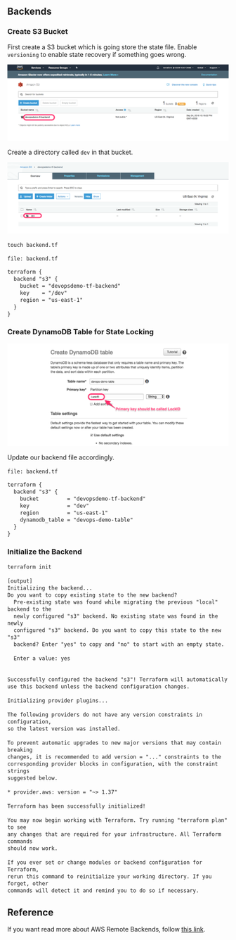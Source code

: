 ## Backends

### Create S3 Bucket

First create a S3 bucket which is going store the state file. Enable `versioning` to enable state recovery if something goes wrong.

![s3-bucket](./images/10-s3-bucket.png)

Create a directory called `dev` in that bucket.

![s3-dir](./images/10-s3-dir.png)

```
touch backend.tf
```

`file: backend.tf`

```
terraform {
  backend "s3" {
    bucket = "devopsdemo-tf-backend"
    key    = "/dev"
    region = "us-east-1"
  }
}
```

### Create DynamoDB Table for State Locking

![dynamo-db](./images/10-ddb-create.png)

Update our backend file accordingly.

`file: backend.tf`
```
terraform {
  backend "s3" {
    bucket         = "devopsdemo-tf-backend"
    key            = "dev"
    region         = "us-east-1"
    dynamodb_table = "devops-demo-table"
  }
}
```

### Initialize the Backend
```
terraform init

[output]
Initializing the backend...
Do you want to copy existing state to the new backend?
  Pre-existing state was found while migrating the previous "local" backend to the
  newly configured "s3" backend. No existing state was found in the newly
  configured "s3" backend. Do you want to copy this state to the new "s3"
  backend? Enter "yes" to copy and "no" to start with an empty state.

  Enter a value: yes


Successfully configured the backend "s3"! Terraform will automatically
use this backend unless the backend configuration changes.

Initializing provider plugins...

The following providers do not have any version constraints in configuration,
so the latest version was installed.

To prevent automatic upgrades to new major versions that may contain breaking
changes, it is recommended to add version = "..." constraints to the
corresponding provider blocks in configuration, with the constraint strings
suggested below.

* provider.aws: version = "~> 1.37"

Terraform has been successfully initialized!

You may now begin working with Terraform. Try running "terraform plan" to see
any changes that are required for your infrastructure. All Terraform commands
should now work.

If you ever set or change modules or backend configuration for Terraform,
rerun this command to reinitialize your working directory. If you forget, other
commands will detect it and remind you to do so if necessary.
```

## Reference
If you want read more about AWS Remote Backends, follow [this link](https://www.terraform.io/docs/backends/types/s3.html).